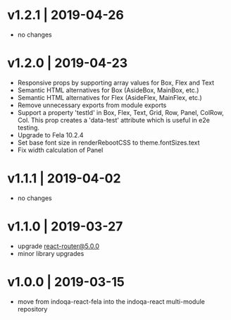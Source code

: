 # v1.2.1 | 2019-04-26
* no changes

# v1.2.0 | 2019-04-23
* Responsive props by supporting array values for Box, Flex and Text
* Semantic HTML alternatives for Box (AsideBox, MainBox, etc.)
* Semantic HTML alternatives for Flex (AsideFlex, MainFlex, etc.)
* Remove unnecessary exports from module exports
* Support a property 'testId' in Box, Flex, Text, Grid, Row, Panel, ColRow, Col. 
  This prop creates a 'data-test' attribute which is useful in e2e testing. 
* Upgrade to Fela 10.2.4
* Set base font size in renderRebootCSS to theme.fontSizes.text
* Fix width calculation of Panel

# v1.1.1 | 2019-04-02
* no changes

# v1.1.0 | 2019-03-27
* upgrade react-router@5.0.0
* minor library upgrades

# v1.0.0 | 2019-03-15
* move from indoqa-react-fela into the indoqa-react multi-module repository
